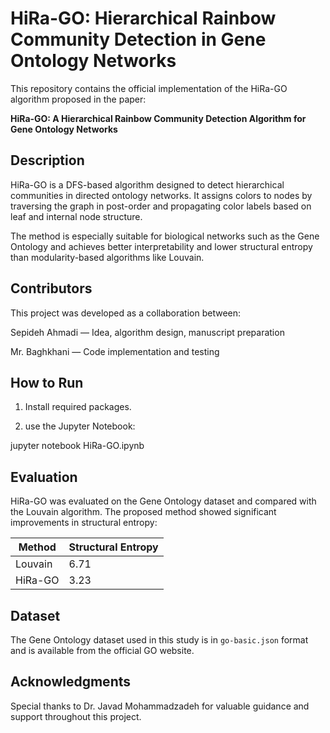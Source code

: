 # HiRa-GO: Hierarchical Rainbow Community Detection in Gene Ontology Networks

This repository contains the official implementation of the HiRa-GO algorithm proposed in the paper:

**HiRa-GO: A Hierarchical Rainbow Community Detection Algorithm for Gene Ontology Networks**  


## Description

HiRa-GO is a DFS-based algorithm designed to detect hierarchical communities in directed ontology networks. It assigns colors to nodes by traversing the graph in post-order and propagating color labels based on leaf and internal node structure.

The method is especially suitable for biological networks such as the Gene Ontology and achieves better interpretability and lower structural entropy than modularity-based algorithms like Louvain.

## Contributors

This project was developed as a collaboration between:

Sepideh Ahmadi — Idea, algorithm design, manuscript preparation

Mr. Baghkhani — Code implementation and testing

## How to Run

1. Install required packages.

2. use the Jupyter Notebook:

jupyter notebook HiRa-GO.ipynb


## Evaluation

HiRa-GO was evaluated on the Gene Ontology dataset and compared with the Louvain algorithm. The proposed method showed significant improvements in structural entropy:

| Method   | Structural Entropy |
|----------|--------------------|
| Louvain  | 6.71               |
| HiRa-GO  | 3.23               |

## Dataset

The Gene Ontology dataset used in this study is in `go-basic.json` format and is available from the official GO website.

## Acknowledgments
Special thanks to Dr. Javad Mohammadzadeh for valuable guidance and support throughout this project.
